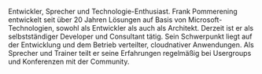 Entwickler, Sprecher und Technologie-Enthusiast. Frank Pommerening entwickelt seit über 20 Jahren Lösungen auf Basis von Microsoft-Technologien, sowohl als Entwickler als auch als Architekt. Derzeit ist er als selbstständiger Developer und Consultant tätig. Sein Schwerpunkt liegt auf der Entwicklung und dem Betrieb verteilter, cloudnativer Anwendungen. Als Sprecher und Trainer teilt er seine Erfahrungen regelmäßig bei Usergroups und Konferenzen mit der Community.

